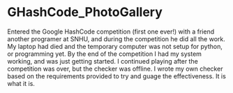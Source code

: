 # GHashCode_PhotoGallery
Entered the Google HashCode competition (first one ever!) with a friend another programer at SNHU, and during the competition he did all the work. My laptop had died and the temporary computer was not setup for python, or programming yet. By the end of the competition I had my system working, and was just getting started. I continued playing after the competition was over, but the checker was offline. I wrote my own checker based on the requirements provided to try and guage the effectiveness.  It is what it is. 
